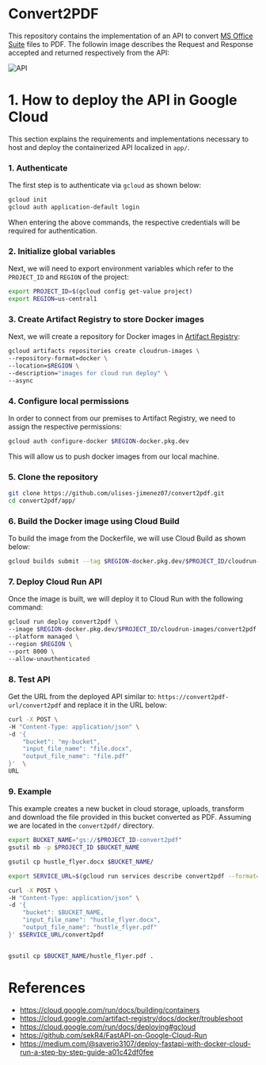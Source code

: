 # Convert2PDF

This repository contains the implementation of an API to convert [MS Office Suite](https://apps.microsoft.com/detail/9mwk7rn11c5z?cid=majornelson) files to PDF. The followin image describes the Request and Response accepted and returned respectively from the API:

![API](img/c2p.jpg)


# 1. How to deploy the API in Google Cloud
This section explains the requirements and implementations necessary to host and deploy the containerized API localized in `app/`.

### 1. Authenticate

The first step is to authenticate via `gcloud` as shown below:

```bash
gcloud init
gcloud auth application-default login
```

When entering the above commands, the respective credentials will be required for authentication.

### 2. Initialize global variables

Next, we will need to export environment variables which refer to the `PROJECT_ID` and `REGION` of the project:

```bash
export PROJECT_ID=$(gcloud config get-value project)
export REGION=us-central1
```

### 3. Create Artifact Registry to store Docker images

Next, we will create a repository for Docker images in [Artifact Registry](https://cloud.google.com/artifact-registry):

```bash
gcloud artifacts repositories create cloudrun-images \
--repository-format=docker \
--location=$REGION \
--description="images for cloud run deploy" \
--async
```

### 4. Configure local permissions

In order to connect from our premises to Artifact Registry, we need to assign the respective permissions:

```bash
gcloud auth configure-docker $REGION-docker.pkg.dev
```

This will allow us to push docker images from our local machine.
### 5. Clone the repository

```bash
git clone https://github.com/ulises-jimenez07/convert2pdf.git
cd convert2pdf/app/
```
### 6. Build the Docker image using Cloud Build

To build the image from the Dockerfile, we will use Cloud Build as shown below:

```bash
gcloud builds submit --tag $REGION-docker.pkg.dev/$PROJECT_ID/cloudrun-images/convert2pdf:latest
```

### 7. Deploy Cloud Run API

Once the image is built, we will deploy it to Cloud Run with the following command:

```bash
gcloud run deploy convert2pdf \
--image $REGION-docker.pkg.dev/$PROJECT_ID/cloudrun-images/convert2pdf \
--platform managed \
--region $REGION \
--port 8000 \
--allow-unauthenticated 
```

### 8. Test API

Get the URL from the deployed API similar to:  `https://convert2pdf-url/convert2pdf` and replace it in the URL below:

```bash
curl -X POST \
-H "Content-Type: application/json" \
-d '{
    "bucket": "my-bucket",
    "input_file_name": "file.docx",
    "output_file_name": "file.pdf" 
}'  \
URL
```

### 9. Example
This example creates a new bucket in cloud storage, uploads, transform and download the file provided in this bucket converted as PDF. Assuming we are located in the `convert2pdf/` directory.

```bash
export BUCKET_NAME="gs://$PROJECT_ID-convert2pdf"
gsutil mb -p $PROJECT_ID $BUCKET_NAME

gsutil cp hustle_flyer.docx $BUCKET_NAME/

export SERVICE_URL=$(gcloud run services describe convert2pdf --format='value(status.url)' --region=$REGION)

curl -X POST \
-H "Content-Type: application/json" \
-d '{
    "bucket": $BUCKET_NAME,
    "input_file_name": "hustle_flyer.docx",
    "output_file_name": "hustle_flyer.pdf" 
}' $SERVICE_URL/convert2pdf


gsutil cp $BUCKET_NAME/hustle_flyer.pdf .
```

# References
- https://cloud.google.com/run/docs/building/containers
- https://cloud.google.com/artifact-registry/docs/docker/troubleshoot
- https://cloud.google.com/run/docs/deploying#gcloud
- https://github.com/sekR4/FastAPI-on-Google-Cloud-Run
- https://medium.com/@saverio3107/deploy-fastapi-with-docker-cloud-run-a-step-by-step-guide-a01c42df0fee
